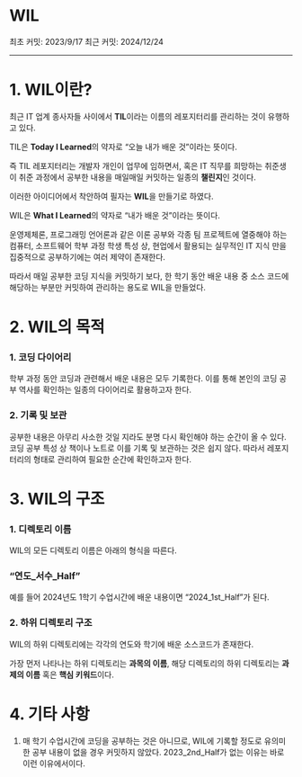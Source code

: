 # WIL

최초 커밋: 2023/9/17   최근 커밋: 2024/12/24

---

# 1. WIL이란?

최근 IT 업계 종사자들 사이에서 **TIL**이라는 이름의 레포지터리를 관리하는 것이 유행하고 있다. 

TIL은 **Today I Learned**의 약자로 “오늘 내가 배운 것”이라는 뜻이다.

즉 TIL 레포지터리는 개발자 개인이 업무에 임하면서, 혹은 IT 직무를 희망하는 취준생이 취준 과정에서 공부한 내용을 매일매일 커밋하는 일종의 **챌린지**인 것이다.

이러한 아이디어에서 착안하여 필자는 **WIL**을 만들기로 하였다.

WIL은 **What I Learned**의 약자로 “내가 배운 것”이라는 뜻이다.

운영제체론, 프로그래밍 언어론과 같은 이론 공부와 각종 팀 프로젝트에 열중해야 하는 컴퓨터, 소프트웨어 학부 과정 학생 특성 상, 현업에서 활용되는 실무적인 IT 지식 만을 집중적으로 공부하기에는 여러 제약이 존재한다.

따라서 매일 공부한 코딩 지식을 커밋하기 보다, 한 학기 동안 배운 내용 중 소스 코드에 해당하는 부분만 커밋하여 관리하는 용도로 WIL을 만들었다.

# 2. WIL의 목적

### 1. 코딩 다이어리

학부 과정 동안 코딩과 관련해서 배운 내용은 모두 기록한다. 이를 통해 본인의 코딩 공부 역사를 확인하는 일종의 다이어리로 활용하고자 한다.

### 2. 기록 및 보관

공부한 내용은 아무리 사소한 것일 지라도 분명 다시 확인해야 하는 순간이 올 수 있다. 코딩 공부 특성 상 책이나 노트로 이를 기록 및 보관하는 것은 쉽지 않다. 따라서 레포지터리의 형태로 관리하여 필요한 순간에 확인하고자 한다.

# 3. WIL의 구조

### 1. 디렉토리 이름

WIL의 모든 디렉토리 이름은 아래의 형식을 따른다.

<h3>“연도_서수_Half”</h3>

예를 들어 2024년도 1학기 수업시간에 배운 내용이면 “2024_1st_Half”가 된다.

### 2. 하위 디렉토리 구조

WIL의 하위 디렉토리에는 각각의 연도와 학기에 배운 소스코드가 존재한다.

가장 먼저 나타나는 하위 디렉토리는 **과목의 이름**, 해당 디렉토리의 하위 디렉토리는 **과제의 이름** 혹은 **핵심 키워드**이다.

# 4. 기타 사항

1. 매 학기 수업시간에 코딩을 공부하는 것은 아니므로, WIL에 기록할 정도로 유의미한 공부 내용이 없을 경우 커밋하지 않았다. 2023_2nd_Half가 없는 이유는 바로 이런 이유에서이다.
